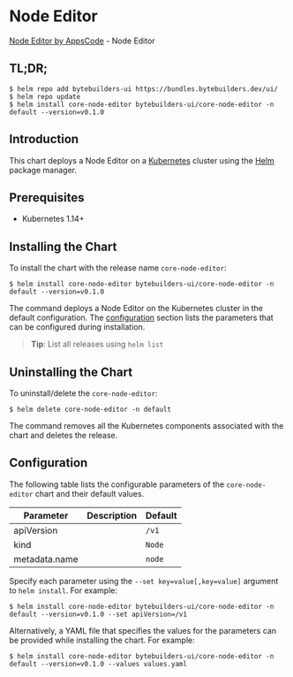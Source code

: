# Node Editor

[Node Editor by AppsCode](https://byte.builders) - Node Editor

## TL;DR;

```console
$ helm repo add bytebuilders-ui https://bundles.bytebuilders.dev/ui/
$ helm repo update
$ helm install core-node-editor bytebuilders-ui/core-node-editor -n default --version=v0.1.0
```

## Introduction

This chart deploys a Node Editor on a [Kubernetes](http://kubernetes.io) cluster using the [Helm](https://helm.sh) package manager.

## Prerequisites

- Kubernetes 1.14+

## Installing the Chart

To install the chart with the release name `core-node-editor`:

```console
$ helm install core-node-editor bytebuilders-ui/core-node-editor -n default --version=v0.1.0
```

The command deploys a Node Editor on the Kubernetes cluster in the default configuration. The [configuration](#configuration) section lists the parameters that can be configured during installation.

> **Tip**: List all releases using `helm list`

## Uninstalling the Chart

To uninstall/delete the `core-node-editor`:

```console
$ helm delete core-node-editor -n default
```

The command removes all the Kubernetes components associated with the chart and deletes the release.

## Configuration

The following table lists the configurable parameters of the `core-node-editor` chart and their default values.

|   Parameter   | Description | Default |
|---------------|-------------|---------|
| apiVersion    |             | `/v1`   |
| kind          |             | `Node`  |
| metadata.name |             | `node`  |


Specify each parameter using the `--set key=value[,key=value]` argument to `helm install`. For example:

```console
$ helm install core-node-editor bytebuilders-ui/core-node-editor -n default --version=v0.1.0 --set apiVersion=/v1
```

Alternatively, a YAML file that specifies the values for the parameters can be provided while
installing the chart. For example:

```console
$ helm install core-node-editor bytebuilders-ui/core-node-editor -n default --version=v0.1.0 --values values.yaml
```
